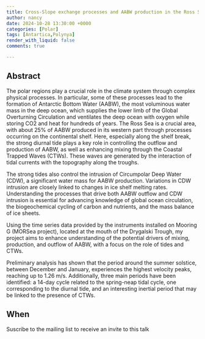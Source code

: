 ```yaml
---
title: Cross-Slope exchange processes and AABW production in the Ross Sea
author: nancy
date: 2024-10-28 13:30:00 +0000
categories: [Polar]
tags: [Antartica,Polynya]
render_with_liquid: false
comments: true

---
```



## Abstract

The polar regions play a crucial role in the climate system through complex physical processes. In particular, some of these processes lead to the formation of Antarctic Bottom Water (AABW), the most voluminous water mass in the deep ocean, which supplies the lower limb of the Global Overturning Circulation and ventilates the deep ocean with oxygen while storing CO2 and heat for hundreds of years. The Ross Sea is a crucial area, with about 25% of AABW produced in its western part through processes occurring on the continental shelf. Here, especially along the shelf break, the strong diurnal tide plays a key role in controlling the outflow and production of AABW, as well as enhancing mixing through the Coastal Trapped Waves (CTWs). These waves are generated by the interaction of tidal currents with the topography along the troughs.

The strong tides also control the intrusion of Circumpolar Deep Water (CDW), a significant water mass for AABW production. Variations in CDW intrusion are closely linked to changes in ice shelf melting rates. Understanding the processes that drive both AABW outflow and CDW intrusion is essential for advancing knowledge of global ocean circulation, the biogeochemical cycling of carbon and nutrients, and the mass balance of ice sheets.

Using the time series data provided by the instruments installed on Mooring G (MORSea project), located at the mouth of the Drygalski Trough, my project aims to enhance understanding of the potential drivers of mixing, production, and outflow of AABW, with a focus on the role of tides and CTWs.

Preliminary analysis has shown that the period around the summer solstice, between December and January, experiences the highest velocity peaks, reaching up to 1.26 m/s. Additionally, three main periods have been identified: a 14-day cycle related to the spring-neap tidal cycle, one corresponding to the diurnal tide, and an interesting inertial period that may be linked to the presence of CTWs.



## When

Suscribe to the mailing list to receive an invite to this talk
